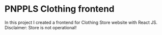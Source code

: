 # PNPPLS Clothing frontend

In this project I created a frontend for Clothing Store website with React JS. Disclaimer: Store is not operational!

